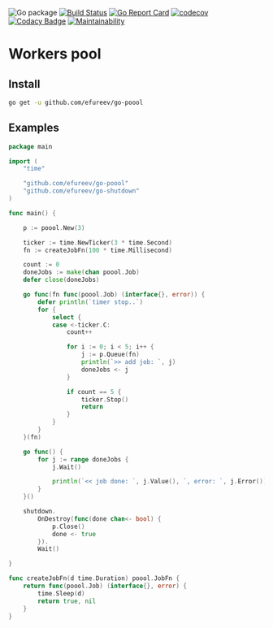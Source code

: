 ![Go package](https://github.com/efureev/go-poool/workflows/Go%20package/badge.svg)
[![Build Status](https://travis-ci.com/efureev/go-poool.svg?branch=master)](https://travis-ci.com/efureev/go-poool)
[![Go Report Card](https://goreportcard.com/badge/github.com/efureev/go-poool)](https://goreportcard.com/report/github.com/efureev/go-poool)
[![codecov](https://codecov.io/gh/efureev/go-poool/branch/master/graph/badge.svg)](https://codecov.io/gh/efureev/go-poool)
[![Codacy Badge](https://api.codacy.com/project/badge/Grade/3db20f8c926442c99a5fbec9227b2176)](https://www.codacy.com/manual/efureev/go-poool?utm_source=github.com&amp;utm_medium=referral&amp;utm_content=efureev/go-poool&amp;utm_campaign=Badge_Grade)
[![Maintainability](https://api.codeclimate.com/v1/badges/491ea6cff45821accb9b/maintainability)](https://codeclimate.com/github/efureev/go-poool/maintainability)

# Workers pool

## Install
```bash
go get -u github.com/efureev/go-poool
```

## Examples

```go
package main

import (
	"time"

	"github.com/efureev/go-poool"
	"github.com/efureev/go-shutdown"
)

func main() {

	p := poool.New(3)

	ticker := time.NewTicker(3 * time.Second)
	fn := createJobFn(100 * time.Millisecond)

	count := 0
	doneJobs := make(chan poool.Job)
	defer close(doneJobs)

	go func(fn func(poool.Job) (interface{}, error)) {
		defer println(`timer stop..`)
		for {
			select {
			case <-ticker.C:
				count++

				for i := 0; i < 5; i++ {
					j := p.Queue(fn)
					println(`>> add job: `, j)
					doneJobs <- j
				}

				if count == 5 {
					ticker.Stop()
					return
				}
			}
		}
	}(fn)

	go func() {
		for j := range doneJobs {
			j.Wait()

			println(`<< job done: `, j.Value(), `, error: `, j.Error())
		}
	}()

	shutdown.
		OnDestroy(func(done chan<- bool) {
			p.Close()
			done <- true
		}).
		Wait()

}

func createJobFn(d time.Duration) poool.JobFn {
	return func(poool.Job) (interface{}, error) {
		time.Sleep(d)
		return true, nil
	}
}
```

